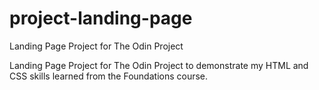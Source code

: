 # project-landing-page
Landing Page Project for The Odin Project

Landing Page Project for The Odin Project to demonstrate my HTML and CSS skills learned from the Foundations course.